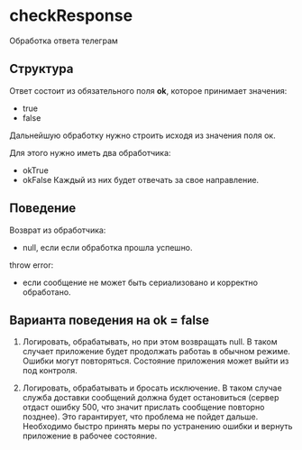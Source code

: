 # checkResponse
Обработка ответа телеграм

## Структура

Ответ состоит из обязательного поля **ok**, которое принимает значения:
  - true
  - false     

Дальнейшую обработку нужно строить исходя из значения поля ок.

Для этого нужно иметь два обработчика:
  - okTrue
  - okFalse
Каждый из них будет отвечать за свое направление.

## Поведение
Возврат из обработчика:
  - null, если если обработка прошла успешно.

throw error:
  - если сообщение не может быть сериализовано и корректно обработано.

## Варианта поведения на ok = false

1. Логировать, обрабатывать, но при этом возвращать null. В таком случает приложение будет продолжать работаь в обычном режиме. Ошибки могут повторяться. Состояние приложения может выйти из под контроля.

2. Логировать, обрабатывать и бросать исключение. В таком случае служба доставки сообщений должна будет остановиться (сервер отдаст ошибку 500, что значит прислать сообщение повторно позднее).
Это гарантирует, что проблема не пойдет дальше. Необходимо быстро принять меры по устранению ошибки и вернуть приложение в рабочее состояние.

